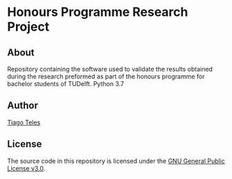 # Honours Programme Research Project

## About
Repository containing the software used to validate the results obtained during the research preformed as part of the honours programme for bachelor students of TUDelft.
Python 3.7

## Author
[Tiago Teles](https://www.linkedin.com/in/tiago-moreira-da-fonte-fonseca-teles/)

## License
The source code in this repository is licensed under the [GNU General Public License v3.0](https://www.gnu.org/licenses/gpl-3.0.en.html).
